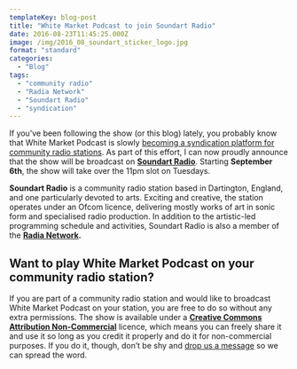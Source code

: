 ```yaml
---
templateKey: blog-post
title: "White Market Podcast to join Soundart Radio"
date: 2016-08-23T11:45:25.000Z
image: /img/2016_08_soundart_sticker_logo.jpg
format: "standard"
categories:
  - "Blog"
tags:
  - "community radio"
  - "Radia Network"
  - "Soundart Radio"
  - "syndication"
---
```

If you’ve been following the show (or this blog) lately, you probably know that White Market Podcast is slowly [becoming a syndication platform for community radio stations](/blog/2016-07-06-white-market-becomes-syndication-platform/). As part of this effort, I can now proudly announce that the show will be broadcast on [**Soundart Radio**](http://soundartradio.org.uk/). Starting **September 6th**, the show will take over the 11pm slot on Tuesdays.

**Soundart Radio** is a community radio station based in Dartington, England, and one particularly devoted to arts. Exciting and creative, the station operates under an Ofcom licence, delivering mostly works of art in sonic form and specialised radio production. In addition to the artistic-led programming schedule and activities, Soundart Radio is also a member of the **[Radia Network](http://www.radia.fm/).**

Want to play White Market Podcast on your community radio station?
------------------------------------------------------------------

If you are part of a community radio station and would like to broadcast White Market Podcast on your station, you are free to do so without any extra permissions. The show is available under a [**Creative Commons Attribution Non-Commercial**](https://creativecommons.org/licenses/by-nc/4.0/) licence, which means you can freely share it and use it so long as you credit it properly and do it for non-commercial purposes. If you do it, though, don’t be shy and [drop us a message](whitemarketpodcast@gmail.com) so we can spread the word.